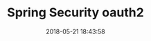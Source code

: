 ---
layout: post
title: "Spring Security oauth2"
date: 2018-05-21 18:43:58
image: 'https://adongs.github.io/assets/img/resources/springsecurity.jpg'
description: 学习Spring Security oauth2
category: 'Spring Security oauth2'
tags:
- Spring boot
- Spring
- Spring Cloud
- Spring Cloud Config
- Spring Security oauth2
- Spring Security
introduction: Spring Security oauth2 搭建和理解
---